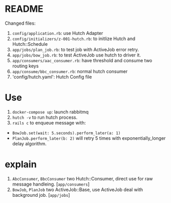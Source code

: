 # README

Changed files:
1. `config/application.rb`: use Hutch Adapter
1. `config/initializers/z-001-hutch.rb`: to initlize Hutch and Hutch::Schedule
1. `app/jobs/plan_job.rb`: to test job with ActiveJob error retry.
1. `app/jobs/bow_job.rb`: to test ActiveJob use hutch to driver it. 
1. `app/consumers/aac_consumer.rb`: have threshold and consume two routing keys
1. `app/consume/bbc_consumer.rb`: normal hutch consumer
1. 'config/hutch.yaml': Hutch Config file

# Use
1. `docker-compose up`: launch rabbitmq
2. `hutch -v` to run hutch process.
3. `rails c` to enqueue message with:
  - `BowJob.set(wait: 5.seconds).perform_later(a: 1)`
  - `PlanJob.perform_later(b: 2)` will retry 5 times with exponentially_longer delay algorithm.


# explain
1. `AbcConsumer`, `BbcConsumer` two Hutch::Consumer, direct use for raw message handleing. [`app/consumers`]
2. `BowJob`, `PlanJob` two ActiveJob::Base, use ActiveJob deal with background job. [`app/jobs`]
